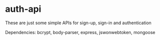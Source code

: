 # auth-api
These are just some simple APIs for sign-up, sign-in and authentication

Dependencies: bcrypt, body-parser, express, jswonwebtoken, mongoose

